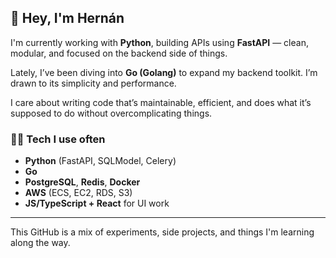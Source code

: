 ## 👋 Hey, I'm Hernán

I'm currently working with **Python**, building APIs using **FastAPI** — clean, modular, and focused on the backend side of things.

Lately, I’ve been diving into **Go (Golang)** to expand my backend toolkit. I’m drawn to its simplicity and performance.

I care about writing code that’s maintainable, efficient, and does what it’s supposed to do without overcomplicating things.


### 🧑‍💻 Tech I use often

- **Python** (FastAPI, SQLModel, Celery)
- **Go**
- **PostgreSQL**, **Redis**, **Docker**
- **AWS** (ECS, EC2, RDS, S3)
- **JS/TypeScript + React** for UI work

---

This GitHub is a mix of experiments, side projects, and things I'm learning along the way.
